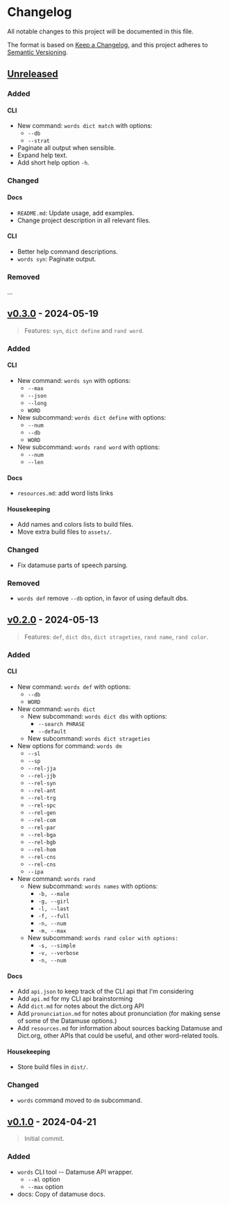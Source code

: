 Changelog
=========

All notable changes to this project will be documented in this file.

The format is based on [Keep a Changelog](https://keepachangelog.com/en/1.1.0/),
and this project adheres to [Semantic Versioning](https://semver.org/spec/v2.0.0.html).

[Unreleased]
------------

### Added

#### CLI

- New command: `words dict match` with options:
    - `--db`
    - `--strat`
- Paginate all output when sensible.
- Expand help text.
- Add short help option `-h`.

### Changed

#### Docs

- `README.md`: Update usage, add examples.
- Change project description in all relevant files.

#### CLI

- Better help command descriptions.
- `words syn`: Paginate output.

### Removed

...

[v0.3.0] - 2024-05-19
---------------------

> Features: `syn`, `dict define` and `rand word`.

### Added

#### CLI

- New command: `words syn` with options:
    - `--max`
    - `--json`
    - `--long`
    - `WORD`
- New subcommand: `words dict define` with options:
    - `--num`
    - `--db`
    - `WORD`
- New subcommand: `words rand word` with options:
    - `--num`
    - `--len`

#### Docs

- `resources.md`: add word lists links

#### Housekeeping

- Add names and colors lists to build files.
- Move extra build files to `assets/`.

### Changed

- Fix datamuse parts of speech parsing.

### Removed

- `words def` remove `--db` option, in favor of using default dbs.


[v0.2.0] - 2024-05-13
----------------------

> Features: `def`, `dict dbs`, `dict strageties`, `rand name`, `rand color`.

### Added

#### CLI

- New command: `words def` with options:
    - `--db`
    - `WORD`
- New command: `words dict`
  - New subcommand: `words dict dbs` with options:
    - `--search PHRASE`
    - `--default`
  - New subcommand: `words dict strageties`
- New options for command: `words dm`
    - `--sl`
    - `--sp`
    - `--rel-jja`
    - `--rel-jjb`
    - `--rel-syn`
    - `--rel-ant`
    - `--rel-trg`
    - `--rel-spc`
    - `--rel-gen`
    - `--rel-com`
    - `--rel-par`
    - `--rel-bga`
    - `--rel-bgb`
    - `--rel-hom`
    - `--rel-cns`
    - `--rel-cns`
    - `--ipa`
- New command: `words rand`
    - New subcommand: `words names` with options:
        - `-b, --male`
        - `-g, --girl`
        - `-l, --last`
        - `-f, --full`
        - `-n, --num`
        - `-m, --max`
    - New subcommand: `words rand color with options:`
        - `-s, --simple`
        - `-v, --verbose`
        - `-n, --num`
#### Docs

- Add `api.json` to keep track of the CLI api that I'm considering
- Add `api.md` for my CLI api brainstorming
- Add `dict.md` for notes about the dict.org API
- Add `pronunciation.md` for notes about pronunciation (for making sense of some of the Datamuse options.)
- Add `resources.md` for information about sources backing Datamuse and Dict.org, other APIs that could be useful, and other word-related tools.

#### Housekeeping

- Store build files in `dist/`.

### Changed

- `words` command moved to `dm` subcommand.


[v0.1.0] - 2024-04-21
----------------------

> Initial commit.

### Added

- `words` CLI tool -- Datamuse API wrapper.
    - `--ml` option
    - `--max` option
- docs: Copy of datamuse docs.

[v0.3.0]: https://github.com/alissa-huskey/words/compare/v0.2.0...v0.3.0
[v0.2.0]: https://github.com/alissa-huskey/words/compare/v0.1.0...v0.2.0
[v0.1.0]: https://github.com/alissa-huskey/words/tree/v0.1.0
[unreleased]: https://github.com/alissa-huskey/words/compare/v0.3.0...HEAD
